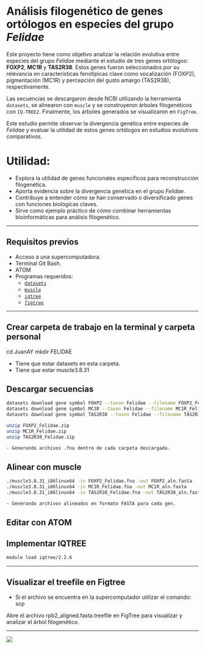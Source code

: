 # Análisis filogenético de genes ortólogos en especies del grupo *Felidae*

Este proyecto tiene como objetivo analizar la relación evolutiva entre especies del grupo *Felidae* mediante el estudio de tres genes ortólogos: **FOXP2**, **MC1R** y **TAS2R38**. Estos genes fueron seleccionados por su relevancia en características fenotípicas clave como vocalización (FOXP2), pigmentación (MC1R) y percepción del gusto amargo (TAS2R38), respectivamente.

Las secuencias se descargaron desde NCBI utilizando la herramienta `datasets`, se alinearon con `muscle` y se construyeron árboles filogenéticos con `IQ-TREE2`. Finalmente, los árboles generados se visualizaron en `FigTree`.

Este estudio permite observar la divergencia genética entre especies de *Felidae* y evaluar la utilidad de estos genes ortólogos en estudios evolutivos comparativos.

# Utilidad:
- Explora la utilidad de genes funcionales específicos para reconstrucción filogenética.
- Aporta evidencia sobre la divergencia genética en el grupo *Felidae*.
- Contribuye a entender cómo se han conservado o diversificado genes con funciones biológicas claves.
- Sirve como ejemplo práctico de cómo combinar herramientas bioinformáticas para análisis filogenético.

---

## Requisitos previos

- Acceso a una supercomputadora.
- Terminal Git Bash.
- ATOM
- Programas requeridos:
  - [`datasets`](https://www.ncbi.nlm.nih.gov/datasets/)
  - [`muscle`](https://www.drive5.com/muscle/)
  - [`iqtree`](http://www.iqtree.org/)
  - [`figtree`](http://tree.bio.ed.ac.uk/software/figtree/)

---

## Crear carpeta de trabajo en la terminal y carpeta personal

cd JuanAY
mkdir FELIDAE

- Tiene que estar datasets en esta carpeta.
- Tiene que estar muscle3.8.31

## Descargar secuencias

```bash
datasets download gene symbol FOXP2 --taxon Felidae --filename FOXP2_Felidae.zip
datasets download gene symbol MC1R --taxon Felidae --filename MC1R_Felidae.zip
datasets download gene symbol TAS2R38 --taxon Felidae --filename TAS2R38_Felidae.zip

unzip FOXP2_Felidae.zip
unzip MC1R_Felidae.zip
unzip TAS2R38_Felidae.zip

- Generando archivos .fna dentro de cada carpeta descargada.
```
## Alinear con muscle

```bash
./muscle3.8.31_i86linux64 -in FOXP2_Felidae.fna -out FOXP2_aln.fasta
./muscle3.8.31_i86linux64 -in MC1R_Felidae.fna -out MC1R_aln.fasta
./muscle3.8.31_i86linux64 -in TAS2R38_Felidae.fna -out TAS2R38_aln.fasta

- Generando archivos alineados en formato FASTA para cada gen.
```
## Editar con ATOM



## Implementar IQTREE

```bash
module load iqtree/2.2.6

```
---

## Visualizar el treefile en Figtree

- Si el archivo se encuentra en la supercomputador utilizar el comando: scp

Abre el archivo rpb2_aligned.fasta.treefile en FigTree para visualizar y analizar el árbol filogenético.

---

![](https://www.google.com/url?sa=i&url=https%3A%2F%2Ffactzoo.com%2Fbook%2Fcats-felidae-ideal-predator-bodies%2F&psig=AOvVaw27bSTWrXBm6oBsIVHQnYD0&ust=1752798964492000&source=images&cd=vfe&opi=89978449&ved=0CBUQjRxqFwoTCOCfpJHTwo4DFQAAAAAdAAAAABAM)
